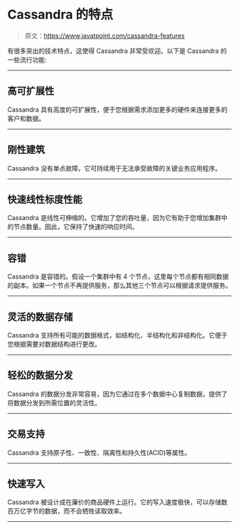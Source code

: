 # Cassandra 的特点

> 原文：<https://www.javatpoint.com/cassandra-features>

有很多突出的技术特点，这使得 Cassandra 非常受欢迎。以下是 Cassandra 的一些流行功能:

* * *

## 高可扩展性

Cassandra 具有高度的可扩展性，便于您根据需求添加更多的硬件来连接更多的客户和数据。

* * *

## 刚性建筑

Cassandra 没有单点故障，它可持续用于无法承受故障的关键业务应用程序。

* * *

## 快速线性标度性能

Cassandra 是线性可伸缩的。它增加了您的吞吐量，因为它有助于您增加集群中的节点数量。因此，它保持了快速的响应时间。

* * *

## 容错

Cassandra 是容错的。假设一个集群中有 4 个节点，这里每个节点都有相同数据的副本。如果一个节点不再提供服务，那么其他三个节点可以根据请求提供服务。

* * *

## 灵活的数据存储

Cassandra 支持所有可能的数据格式，如结构化、半结构化和非结构化。它便于您根据需要对数据结构进行更改。

* * *

## 轻松的数据分发

Cassandra 的数据分发非常容易，因为它通过在多个数据中心复制数据，提供了将数据分发到所需位置的灵活性。

* * *

## 交易支持

Cassandra 支持原子性、一致性、隔离性和持久性(ACID)等属性。

* * *

## 快速写入

Cassandra 被设计成在廉价的商品硬件上运行。它的写入速度极快，可以存储数百万亿字节的数据，而不会牺牲读取效率。

* * *